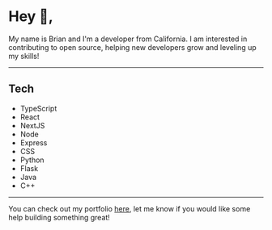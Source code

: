 # Hey 👋,

My name is Brian and I'm a developer from California. I am interested in contributing to open source, helping new developers grow and leveling up my skills!

---
## Tech

- TypeScript
- React
- NextJS
- Node
- Express
- CSS
- Python
- Flask
- Java
- C++
---

You can check out my portfolio [here](https://brianadams.netlify.app/), let me know if you would like some help building something great!
